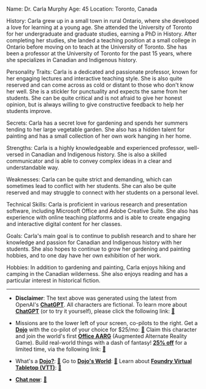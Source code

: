 Name: Dr. Carla Murphy
Age: 45
Location: Toronto, Canada

History: Carla grew up in a small town in rural Ontario, where she developed a love for learning at a young age. She attended the University of Toronto for her undergraduate and graduate studies, earning a PhD in History. After completing her studies, she landed a teaching position at a small college in Ontario before moving on to teach at the University of Toronto. She has been a professor at the University of Toronto for the past 15 years, where she specializes in Canadian and Indigenous history.

Personality Traits: Carla is a dedicated and passionate professor, known for her engaging lectures and interactive teaching style. She is also quite reserved and can come across as cold or distant to those who don't know her well. She is a stickler for punctuality and expects the same from her students. She can be quite critical and is not afraid to give her honest opinion, but is always willing to give constructive feedback to help her students improve.

Secrets: Carla has a secret love for gardening and spends her summers tending to her large vegetable garden. She also has a hidden talent for painting and has a small collection of her own work hanging in her home.

Strengths: Carla is a highly knowledgeable and experienced professor, well-versed in Canadian and Indigenous history. She is also a skilled communicator and is able to convey complex ideas in a clear and understandable way.

Weaknesses: Carla can be quite strict and demanding, which can sometimes lead to conflict with her students. She can also be quite reserved and may struggle to connect with her students on a personal level.

Technical Skills: Carla is proficient in various research and presentation software, including Microsoft Office and Adobe Creative Suite. She also has experience with online teaching platforms and is able to create engaging and interactive digital content for her classes.

Goals: Carla's main goal is to continue to publish research and to share her knowledge and passion for Canadian and Indigenous history with her students. She also hopes to continue to grow her gardening and painting hobbies, and to one day have her own exhibition of her work.

Hobbies: In addition to gardening and painting, Carla enjoys hiking and camping in the Canadian wilderness. She also enjoys reading and has a particular interest in historical fiction.
 

---
* **Disclaimer**: The text above was generated using the latest from OpenAI's [**ChatGPT**](https://openai.com/blog/chatgpt/).  All characters are fictional.  To learn more about [**ChatGPT**](https://openai.com/blog/chatgpt/) (or to try it yourself), please click the following link: [:closed_book:](https://openai.com/blog/chatgpt/)

* Missions are to the lower left of your screen, co-pilots to the right. Get a [**Dojo**](https://workmates.live/marketplace) with the co-pilot of your choice for $25/mo: [:green_book:](https://workmates.live/marketplace) Claim this character and join the world's first [**Office AARG**](https://dojos.world) (Augmented Alternate Reality Game). Build real-world things with a dash of fantasy! [**25% off**](https://blog.workmates.live/deal-on-a-dojo) for a limited time, via the following link: [:green_book:](https://blog.workmates.live/deal-on-a-dojo) 

* What's a [**Dojo?**](https://workdojos.com): [:blue_book:](https://workdojos.com)  Go to [**Dojo's World**](https://dojos.world): [:blue_book:](https://dojos.world)  Learn about [**Foundry Virtual Tabletop (VTT)**](https://foundryvtt.com): [:closed_book:](https://foundryvtt.com/)

* [**Chat now**](https://chat.workmates.live/channel/support): [:ledger:](https://chat.workmates.live/channel/support)